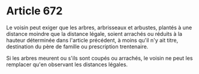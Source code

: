 # Article 672

Le voisin peut exiger que les arbres, arbrisseaux et arbustes, plantés à une distance moindre que la distance légale, soient arrachés ou réduits à la hauteur déterminée dans l'article précédent, à moins qu'il n'y ait titre, destination du père de famille ou prescription trentenaire.

Si les arbres meurent ou s'ils sont coupés ou arrachés, le voisin ne peut les remplacer qu'en observant les distances légales.
